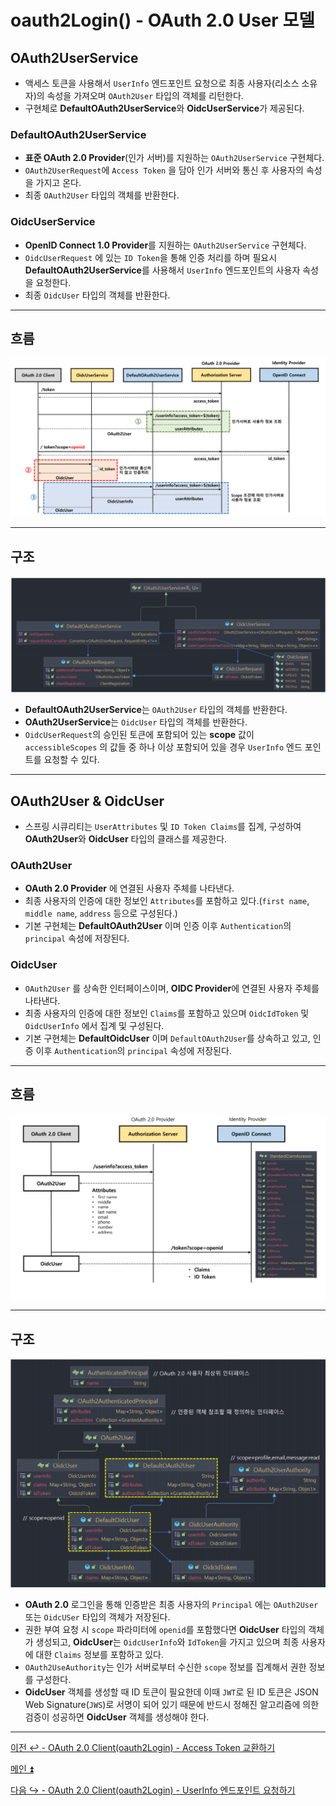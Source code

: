 # oauth2Login() - OAuth 2.0 User 모델

## OAuth2UserService

- 액세스 토큰을 사용해서 `UserInfo` 엔드포인트 요청으로 최종 사용자(리소스 소유자)의 속성을 가져오며 `OAuth2User` 타입의 객체를 리턴한다.
- 구현체로 **DefaultOAuth2UserService**와 **OidcUserService**가 제공된다.

### DefaultOAuth2UserService

- **표준 OAuth 2.0 Provider**(인가 서버)를 지원하는 `OAuth2UserService` 구현체다.
- `OAuth2UserRequest`에 `Access Token` 을 담아 인가 서버와 통신 후 사용자의 속성을 가지고 온다.
- 최종 `OAuth2User` 타입의 객체를 반환한다.

### OidcUserService

- **OpenID Connect 1.0 Provider**를 지원하는 `OAuth2UserService` 구현체다.
- `OidcUserRequest` 에 있는 `ID Token`을 통해 인증 처리를 하며 필요시 **DefaultOAuth2UserService**를 사용해서 `UserInfo` 엔드포인트의 사용자 속성을 요청한다.
- 최종 `OidcUser` 타입의 객체를 반환한다.

---

## 흐름

![img_17.png](image/img_17.png)

---

## 구조

![img_18.png](image/img_18.png)

- **DefaultOAuth2UserService**는 `OAuth2User` 타입의 객체를 반환한다.
- **OAuth2UserService**는 `OidcUser` 타입의 객체를 반환한다.
- `OidcUserRequest`의 승인된 토큰에 포함되어 있는 **scope** 값이 `accessibleScopes` 의 값들 중 하나 이상 포함되어 있을 경우 `UserInfo` 엔드 포인트를 요청할 수 있다.

---

## OAuth2User & OidcUser

- 스프링 시큐리티는 `UserAttributes` 및 `ID Token Claims`를 집계, 구성하여 **OAuth2User**와 **OidcUser** 타입의 클래스를 제공한다.

### OAuth2User

- **OAuth 2.0 Provider** 에 연결된 사용자 주체를 나타낸다.
- 최종 사용자의 인증에 대한 정보인 `Attributes`를 포함하고 있다.(`first name`, `middle name`, `address` 등으로 구성된다.)
- 기본 구현체는 **DefaultOAuth2User** 이며 인증 이후 `Authentication`의 `principal` 속성에 저장된다.

### OidcUser

- `OAuth2User` 를 상속한 인터페이스이며, **OIDC Provider**에 연결된 사용자 주체를 나타낸다.
- 최종 사용자의 인증에 대한 정보인 `Claims`를 포함하고 있으며 `OidcIdToken` 및 `OidcUserInfo` 에서 집계 및 구성된다.
- 기본 구현체는 **DefaultOidcUser** 이며 `DefaultOAuth2User`를 상속하고 있고, 인증 이후 `Authentication`의 `principal` 속성에 저장된다.

---

## 흐름

![img_19.png](image/img_19.png)

---

## 구조

![img_20.png](image/img_20.png)

- **OAuth 2.0** 로그인을 통해 인증받은 최종 사용자의 `Principal` 에는 `OAuth2User` 또는 `OidcUSer` 타입의 객체가 저장된다.
- 권한 부여 요청 시 `scope` 파라미터에 `openid`를 포함했다면 **OidcUser** 타입의 객체가 생성되고,
  **OidcUser**는 `OidcUserInfo`와 `IdToken`을 가지고 있으며 최종 사용자에 대한 `Claims` 정보를 포함하고 있다.
- `OAuth2UseAuthority`는 인가 서버로부터 수신한 `scope` 정보를 집계해서 권한 정보를 구성한다.
- **OidcUser** 객체를 생성할 때 ID 토큰이 필요한데 이때 `JWT`로 된 ID 토큰은 JSON Web Signature(`JWS`)로 서명이 되어 있기 때문에 반드시 정해진 알고리즘에 의한
    검증이 성공하면 **OidcUser** 객체를 생성해야 한다.

---

[이전 ↩️ - OAuth 2.0 Client(oauth2Login) - Access Token 교환하기]()

[메인 ⏫](https://github.com/genesis12345678/TIL/blob/main/Spring/security/oauth/main.md)

[다음 ↪️ - OAuth 2.0 Client(oauth2Login) - UserInfo 엔드포인트 요청하기]()
